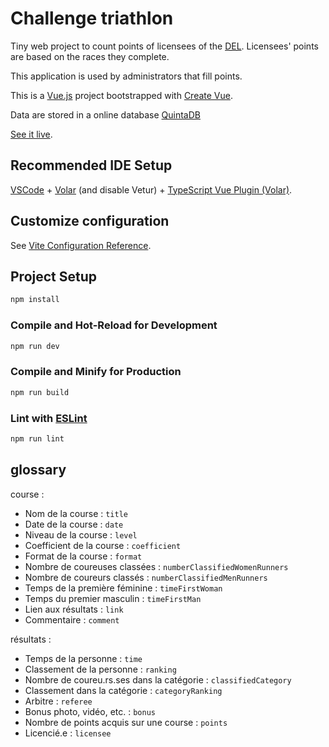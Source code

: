 # Challenge triathlon

Tiny web project to count points of licensees of the [DEL](https://www.landerneau-triathlon.com).
Licensees' points are based on the races they complete.

This application is used by administrators that fill points.

This is a [Vue.js](https://vuejs.org/) project bootstrapped with [Create Vue](https://github.com/vuejs/create-vue).

Data are stored in a online database [QuintaDB](https://quintadb.com/fr-api#forminfo)

[See it live](https://paodweb.github.io/challenge-tri/).

## Recommended IDE Setup

[VSCode](https://code.visualstudio.com/) + [Volar](https://marketplace.visualstudio.com/items?itemName=Vue.volar) (and disable Vetur) + [TypeScript Vue Plugin (Volar)](https://marketplace.visualstudio.com/items?itemName=Vue.vscode-typescript-vue-plugin).

## Customize configuration

See [Vite Configuration Reference](https://vitejs.dev/config/).

## Project Setup

```sh
npm install
```

### Compile and Hot-Reload for Development

```sh
npm run dev
```

### Compile and Minify for Production

```sh
npm run build
```

### Lint with [ESLint](https://eslint.org/)

```sh
npm run lint
```

## glossary

course :

* Nom de la course :                `title`
* Date de la course :               `date`
* Niveau de la course :             `level`
* Coefficient de la course :        `coefficient`
* Format de la course :             `format`
* Nombre de coureuses classées :    `numberClassifiedWomenRunners`
* Nombre de coureurs classés :      `numberClassifiedMenRunners`
* Temps de la première féminine :   `timeFirstWoman`
* Temps du premier masculin :       `timeFirstMan`
* Lien aux résultats :              `link`
* Commentaire :                     `comment`

résultats :

* Temps de la personne :                        `time`
* Classement de la personne :                   `ranking`
* Nombre de coureu.rs.ses dans la catégorie :   `classifiedCategory`
* Classement dans la catégorie :                `categoryRanking`
* Arbitre :                                     `referee`
* Bonus photo, vidéo, etc. :                    `bonus`
* Nombre de points acquis sur une course :      `points`
* Licencié.e :                                  `licensee`
